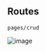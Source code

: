 ## Routes

```
pages/crud
```
![image](https://user-images.githubusercontent.com/92983457/160263239-3941ab9e-3761-464a-b57b-e028198d687c.png)
